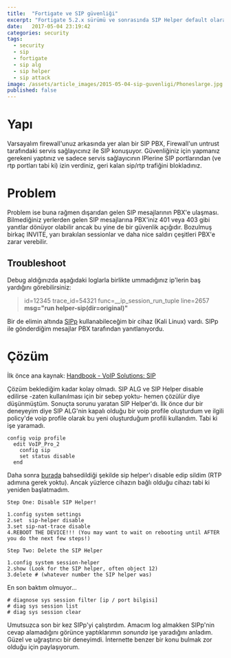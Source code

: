 ```yaml
---
title:  "Fortigate ve SIP güvenliği"
excerpt: "Fortigate 5.2.x sürümü ve sonrasında SIP Helper default olarak aktif hale getirildi. Bu değişiklik konudan habersiz bir çok SIP sunucusunu SIP saldırılarına hedef yaptı."
date:   2017-05-04 23:19:42
categories: security
tags:
  - security
  - sip
  - fortigate
  - sip alg
  - sip helper
  - sip attack
image: /assets/article_images/2015-05-04-sip-guvenligi/Phoneslarge.jpg
published: false
---
```


# Yapı

Varsayalım firewall'unuz arkasında yer alan bir SIP PBX, Firewall'un untrust tarafındaki servis sağlayıcınız ile SIP konuşuyor. Güvenliğiniz için yapmanız gerekeni yaptınız ve sadece servis sağlayıcının IPlerine SIP portlarından (ve rtp portları tabi ki) izin verdiniz, geri kalan sip/rtp trafiğini blokladınız.

# Problem

Problem ise buna rağmen dışarıdan gelen SIP mesajlarının PBX'e ulaşması. Bilmediğiniz yerlerden gelen SIP mesajlarına PBX'iniz 401 veya 403 gibi yanıtlar dönüyor olabilir ancak bu yine de bir güvenlik açığıdır. Bozulmuş birkaç INVITE, yarı bırakılan sessionlar ve daha nice saldırı çeşitleri PBX'e zarar verebilir.

## Troubleshoot

Debug aldığınızda aşağıdaki loglarla birlikte ummadığınız ip'lerin baş yardığını görebilirsiniz:

> id=12345 trace_id=54321 func=\__ip_session_run_tuple line=2657 **msg="run helper-sip(dir=original)"**

Bir de elimin altında [SIPp][sipp] kullanabileceğim bir cihaz (Kali Linux) vardı. SIPp ile gönderdiğim mesajlar PBX tarafından yanıtlanıyordu.

# Çözüm

İlk önce ana kaynak: [Handbook - VoIP Solutions: SIP][handbook]

Çözüm beklediğim kadar kolay olmadı. SIP ALG ve SIP Helper disable edilirse -zaten kullanılması için bir sebep yoktu- hemen çözülür diye düşünmüştüm. Sonuçta sorunu yaratan SIP Helper'dı. İlk önce dur bir deneyeyim diye SIP ALG'nin kapalı olduğu bir voip profile oluşturdum ve ilgili policy'de voip profile olarak bu yeni oluşturduğum profili kullandım. Tabi ki işe yaramadı.

```
config voip profile
  edit VoIP_Pro_2
    config sip
    set status disable
  end
```

Daha sonra [burada][dissip] bahsedildiği şekilde sip helper'ı disable edip sildim (RTP adımına gerek yoktu). Ancak yüzlerce cihazın bağlı olduğu cihazı tabi ki yeniden başlatmadım.

```
Step One: Disable SIP Helper!

1.config system settings
2.set  sip-helper disable
3.set sip-nat-trace disable
4.REBOOT THE DEVICE!!! (You may want to wait on rebooting until AFTER you do the next few steps!)

Step Two: Delete the SIP Helper

1.config system session-helper
2.show (Look for the SIP helper, often object 12)
3.delete # (whatever number the SIP helper was)
```
En son baktım olmuyor...

```
# diagnose sys session filter [ip / port bilgisi]
# diag sys session list
# diag sys session clear
```

Umutsuzca son bir kez SIPp'yi çalıştırdım. Amacım log almakken SIPp'nin cevap alamadığını görünce yaptıklarımın _sonunda_ işe yaradığını anladım. Güzel ve uğraştırıcı bir deneyimdi. İnternette benzer bir konu bulmak zor olduğu için paylaşıyorum.  

[handbook]:	http://docs.fortinet.com/uploaded/files/2813/fortigate-sip-54.pdf
[dissip]:	http://www.pkguild.com/2015/08/how-to-disable-sip-and-rtp-processing-on-your-fortigate-for-voip-goodness/
[sipp]:	http://sipp.sourceforge.net/
